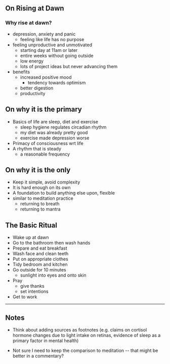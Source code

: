 ## On Rising at Dawn

### Why rise at dawn?

- depression, anxiety and panic
    - feeling like life has no purpose
- feeling unproductive and unmotivated
    - starting day at 11am or later
    - entire weeks without going outside
    - low energy
    - lots of project ideas but never advancing them
- benefits
    - increased positive mood
        - tendency towards optimism
    - better digestion
    - productivity

## On why it is the primary

- Basics of life are sleep, diet and exercise
    - sleep hygiene regulates circadian rhythm
    - my diet was already pretty good
    - exercise made depression worse
- Primacy of consciousness wrt life
- A rhythm that is steady
    - a reasonable frequency

## On why it is the only

- Keep it simple, avoid complexity
- It is hard enough on its own
- A foundation to build anything else upon, flexible
- similar to meditation practice
    - returning to breath
    - returning to mantra

## The Basic Ritual

- Wake up at dawn
- Go to the bathroom then wash hands
- Prepare and eat breakfast
- Wash face and clean teeth
- Put on appropriate clothes
- Tidy bedroom and kitchen
- Go outside for 10 minutes
    - sunlight into eyes and onto skin
- Pray
    - give thanks
    - set intentions
- Get to work

---

## Notes

- Think about adding sources as footnotes (e.g. claims on cortisol hormone changes due to light intake on retinas, evidence of sleep as a primary factor in mental health)

- Not sure I need to keep the comparison to meditation -- that might be better in a commentary?

